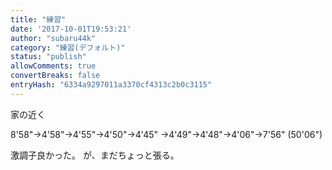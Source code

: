 ```yaml
---
title: "練習"
date: '2017-10-01T19:53:21'
author: "subaru44k"
category: "練習(デフォルト)"
status: "publish"
allowComments: true
convertBreaks: false
entryHash: "6334a9297011a3370cf4313c2b0c3115"
---
```

家の近く

8'58"→4'58"→4'55"→4'50"→4'45"
→4'49"→4'48"→4'06"→7'56"
(50'06")

激調子良かった。
が、まだちょっと張る。
